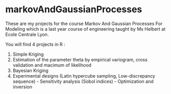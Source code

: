 # markovAndGaussianProcesses
These are my projects for the course Markov And Gaussian Processes For Modeling which is a last year course of engineering taught by Ms Helbert at Ecole Centrale Lyon. 

You will find 4 projects in R :
1. Simple Kriging
2. Estimation of the parameter theta by empirical variogram, cross validation and macimum of likelihood
3. Bayesian Kriging
4. Experimental designs (Latin hypercube sampling, Low-discrepancy sequence) - Sensitivity analysis (Sobol indices) - Optimization and inversion
